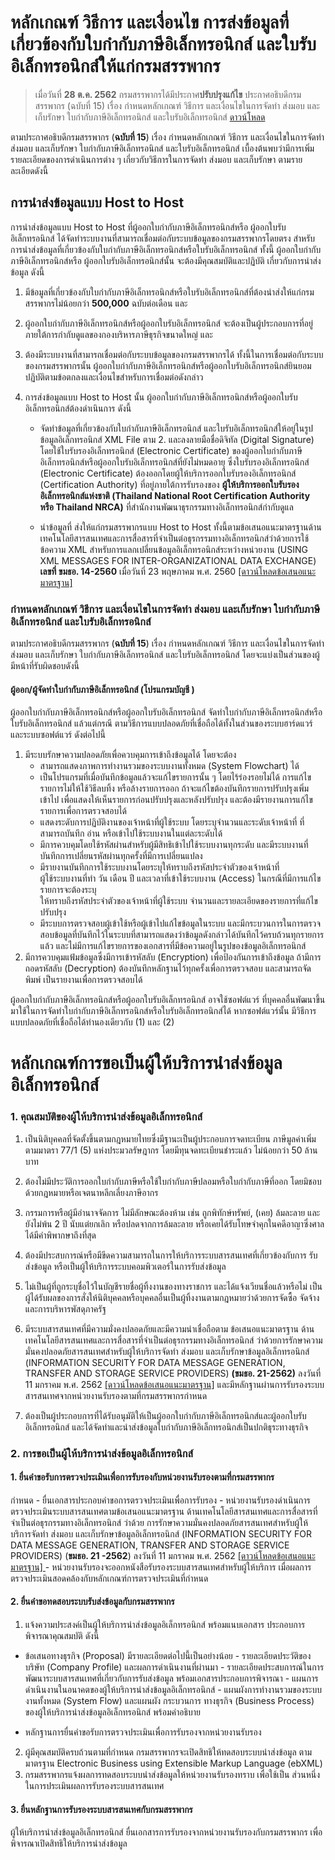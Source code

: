 

หลักเกณฑ์ วิธีการ และเงื่อนไข การส่งข้อมูลที่เกี่ยวข้องกับใบกำกับภาษีอิเล็กทรอนิกส์ และใบรับอิเล็กทรอนิกส์ให้แก่กรมสรรพากร
===
> เมื่อวันที่ **28 ต.ค. 2562** กรมสรรพากรได้มีประกาศ**ปรับปรุงแก้ไข** ประกาศอธิบดีกรมสรรพากร (ฉบับที่ 15) เรื่อง กำหนดหลักเกณฑ์ วิธีการ และเงื่อนไขในการจัดทำ ส่งมอบ และเก็บรักษา ใบกำกับภาษีอิเล็กทรอนิกส์ และใบรับอิเล็กทรอนิกส์ [ดาวน์โหลด](http://www.rd.go.th/publish/fileadmin/user_upload/kormor/newlaw/dgg15.pdf)

ตามประกาศอธิบดีกรมสรรพากร (**ฉบับที่ 15**) เรื่อง กำหนดหลักเกณฑ์ วิธีการ และเงื่อนไขในการจัดทำ ส่งมอบ และเก็บรักษา ใบกำกับภาษีอิเล็กทรอนิกส์ และใบรับอิเล็กทรอนิกส์ เบื้องต้นพบว่ามีการเพิ่มรายละเอียดของการดำเนินการต่าง ๆ เกี่ยวกับวิธีการในการจัดทำ ส่งมอบ และเก็บรักษา ตามรายละเอียดดังนี้

## การนำส่งข้อมูลแบบ Host to Host

การนำส่งข้อมูลแบบ Host to Host ที่ผู้ออกใบกำกับภาษีอิเล็กทรอนิกส์หรือ ผู้ออกใบรับอิเล็กทรอนิกส์ ได้จัดทำระบบงานที่สามารถเชื่อมต่อกับระบบข้อมูลของกรมสรรพากรโดยตรง สำหรับการนำส่งข้อมูลที่เกี่ยวข้องกับใบกำกับภาษีอิเล็กทรอนิกส์หรือใบรับอิเล็กทรอนิกส์ ทั้งนี้ ผู้ออกใบกำกับภาษีอิเล็กทรอนิกส์หรือ ผู้ออกใบรับอิเล็กทรอนิกส์นั้น จะต้องมีคุณสมบัติและปฏิบัติ เกี่ยวกับการนำส่งข้อมูล ดังนี้

1. มีข้อมูลที่เกี่ยวข้องกับใบกำกับภาษีอิเล็กทรอนิกส์หรือใบรับอิเล็กทรอนิกส์ที่ต้องนำส่งให้แก่กรมสรรพากรไม่น้อยกว่า **500,000** ฉบับต่อเดือน และ
2. ผู้ออกใบกำกับภาษีอิเล็กทรอนิกส์หรือผู้ออกใบรับอิเล็กทรอนิกส์ จะต้องเป็นผู้ประกอบการที่อยู่ภายใต้การกำกับดูแลของกองบริหารภาษีธุรกิจขนาดใหญ่ และ
3. ต้องมีระบบงานที่สามารถเชื่อมต่อกับระบบข้อมูลของกรมสรรพากรได้ ทั้งนี้ในการเชื่อมต่อกับระบบของกรมสรรพากรนั้น ผู้ออกใบกำกับภาษีอิเล็กทรอนิกส์หรือผู้ออกใบรับอิเล็กทรอนิกส์ยินยอมปฏิบัติตามข้อตกลงและเงื่อนไขสำหรับการเชื่อมต่อดังกล่าว
4. การส่งข้อมูลแบบ Host to Host นั้น ผู้ออกใบกำกับภาษีอิเล็กทรอนิกส์หรือผู้ออกใบรับอิเล็กทรอนิกส์ต้องดำเนินการ ดังนี้

	- จัดทำข้อมูลที่เกี่ยวข้องกับใบกำกับภาษีอิเล็กทรอนิกส์ และใบรับอิเล็กทรอนิกส์ให้อยู่ในรูปข้อมูลอิเล็กทรอนิกส์ XML File ตาม 2. และลงลายมือชื่อดิจิทัล (Digital Signature) โดยใช้ใบรับรองอิเล็กทรอนิกส์ (Electronic Certificate) ของผู้ออกใบกำกับภาษีอิเล็กทรอนิกส์หรือผู้ออกใบรับอิเล็กทรอนิกส์ที่ยังไม่หมดอายุ ซึ่งใบรับรองอิเล็กทรอนิกส์ (Electronic Certificate) ต้องออกโดยผู้ให้บริการออกใบรับรองอิเล็กทรอนิกส์ (Certification Authority) ที่อยู่ภายใต้การรับรองของ **ผู้ให้บริการออกใบรับรองอิเล็กทรอนิกส์แห่งชาติ (Thailand National Root Certification Authority หรือ Thailand NRCA)** ที่สำนักงานพัฒนาธุรกรรมทางอิเล็กทรอนิกส์กำกับดูแล

	- นำข้อมูลที่ ส่งให้แก่กรมสรรพากรแบบ Host to Host ทั้งนี้ตามข้อเสนอแนะมาตรฐานด้านเทคโนโลยีสารสนเทศและการสื่อสารที่จำเป็นต่อธุรกรรมทางอิเล็กทรอนิกส์ว่าด้วยการใช้ข้อความ XML สำหรับการแลกเปลี่ยนข้อมูลอิเล็กทรอนิกส์ระหว่างหน่วยงาน (USING XML MESSAGES FOR INTER-ORGANIZATIONAL DATA EXCHANGE) **เลขที่ ขมธอ. 14-2560** เมื่อวันที่ 23 พฤษภาคม พ.ศ.  2560  [ [ดาวน์โหลดข้อเสนอแนะมาตรฐาน] ](https://standard.etda.or.th/wp-content/uploads/2017/08/20170523-ER-eDocumentStandard-V08-14F-0816.pdf)







### กำหนดหลักเกณฑ์ วิธีการ และเงื่อนไขในการจัดทำ ส่งมอบ และเก็บรักษา ใบกำกับภาษีอิเล็กทรอนิกส์ และใบรับอิเล็กทรอนิกส์


ตามประกาศอธิบดีกรมสรรพากร (**ฉบับที่ 15**) เรื่อง กำหนดหลักเกณฑ์ วิธีการ และเงื่อนไขในการจัดทำ ส่งมอบ และเก็บรักษา ใบกำกับภาษีอิเล็กทรอนิกส์ และใบรับอิเล็กทรอนิกส์ โดยจะแบ่งเป็นส่วนของผู้มีหน้าที่รับผิดชอบดังนี้

#### ผู้ออก/ผู้จัดทำใบกำกับภาษีอิเล็กทรอนิกส์ (โปรแกรมบัญชี )

ผู้ออกใบกำกับภาษีอิเล็กทรอนิกส์หรือผู้ออกใบรับอิเล็กทรอนิกส์  จัดทำใบกำกับภาษีอิเล็กทรอนิกส์หรือใบรับอิเล็กทรอนิกส์ แล้วแต่กรณี ตามวิธีการแบบปลอดภัยที่เชื่อถือได้ทั้งในส่วนของระบบฮาร์ดแวร์ และระบบซอฟต์แวร์ ดังต่อไปนี้
1. มีระบบรักษาความปลอดภัยเพื่อควบคุมการเข้าถึงข้อมูลได้ โดยจะต้อง  
	- สามารถแสดงภาพการทำงานรวมของระบบงานทั้งหมด (System Flowchart) ได้  
	- เป็นโปรแกรมที่เมื่อบันทึกข้อมูลแล้วจะแก้ไขรายการนั้น ๆ โดยไร้ร่องรอยไม่ได้  การแก้ไขรายการไม่ให้ใช้วิธีลบทิ้ง หรือล้างรายการออก ถ้าจะแก้ไขต้องบันทึกรายการปรับปรุงเพิ่มเข้าไป  เพื่อแสดงให้เห็นรายการก่อนปรับปรุงและหลังปรับปรุง และต้องมีรายงานการแก้ไขรายการเพื่อการตรวจสอบได้  
	- แสดงระดับการปฏิบัติงานของเจ้าหน้าที่ผู้ใช้ระบบ โดยระบุจำนวนและระดับเจ้าหน้าที่  ที่สามารถบันทึก อ่าน หรือเข้าไปใช้ระบบงานในแต่ละระดับได้  
	- มีการควบคุมโดยใช้รหัสผ่านสำหรับผู้มีสิทธิเข้าไปใช้ระบบงานทุกระดับ  และมีระบบงานที่บันทึกการเปลี่ยนรหัสผ่านทุกครั้งที่มีการเปลี่ยนแปลง  
	- มีรายงานบันทึกการใช้ระบบงานโดยระบุให้ทราบถึงรหัสประจำตัวของเจ้าหน้าที่  
ผู้ใช้ระบบงานที่ทำ วัน เดือน ปี และเวลาที่เข้าใช้ระบบงาน (Access) ในกรณีที่มีการแก้ไขรายการจะต้องระบุ  
ให้ทราบถึงรหัสประจำตัวของเจ้าหน้าที่ผู้ใช้ระบบ จำนวนและรายละเอียดของรายการที่แก้ไขปรับปรุง  
	- มีระบบการตรวจสอบผู้เข้าใช้หรือผู้เข้าไปแก้ไขข้อมูลในระบบ และมีกระบวนการในการตรวจสอบข้อมูลที่บันทึกไว้ในระบบที่สามารถแสดงว่าข้อมูลดังกล่าวได้บันทึกไว้ครบถ้วนทุกรายการแล้ว และไม่มีการแก้ไขรายการของเอกสารที่มีข้อความอยู่ในรูปของข้อมูลอิเล็กทรอนิกส์  
2. มีการควบคุมแฟ้มข้อมูลซึ่งมีการเข้ารหัสลับ (Encryption) เพื่อป้องกันการเข้าถึงข้อมูล  ถ้ามีการถอดรหัสลับ (Decryption) ต้องบันทึกหลักฐานไว้ทุกครั้งเพื่อการตรวจสอบ และสามารถจัดพิมพ์  เป็นรายงานเพื่อการตรวจสอบได้  

ผู้ออกใบกำกับภาษีอิเล็กทรอนิกส์หรือผู้ออกใบรับอิเล็กทรอนิกส์ อาจใช้ซอฟต์แวร์  ที่บุคคลอื่นพัฒนาขึ้นมาใช้ในการจัดทำใบกำกับภาษีอิเล็กทรอนิกส์หรือใบรับอิเล็กทรอนิกส์ได้ หากซอฟต์แวร์นั้น  มีวิธีการแบบปลอดภัยที่เชื่อถือได้ทำนองเดียวกับ (1) และ (2)

หลักเกณฑ์การขอเป็นผู้ให้บริการนำส่งข้อมูลอิเล็กทรอนิกส์
===

### 1.  คุณสมบัติของผู้ให้บริการนำส่งข้อมูลอิเล็กทรอนิกส์

1. เป็นนิติบุคคลที่จัดตั้งขึ้นตามกฎหมายไทยซึ่งมีฐานะเป็นผู้ประกอบการจดทะเบียน
ภาษีมูลค่าเพิ่ม ตามมาตรา 77/1 (5) แห่งประมวลรัษฎากร โดยมีทุนจดทะเบียนชำระแล้ว 
ไม่น้อยกว่า 50 ล้านบาท  
2. ต้องไม่มีประวัติการออกใบกำกับภาษีหรือใช้ใบกำกับภาษีปลอมหรือใบกำกับภาษีที่ออก
โดยมิชอบด้วยกฎหมายหรือเจตนาหลีกเลี่ยงภาษีอากร
3. กรรมการหรือผู้มีอำนาจจัดการ ไม่มีลักษณะต้องห้าม เช่น ถูกพิทักษ์ทรัพย์, (เคย) ล้มละลาย
และยังไม่พ้น 2 ปี นับแต่ยกเลิก หรือปลดจากการล้มละลาย หรือเคยได้รับโทษจำคุกในคดีอาญาซึ่งศาลได้มีคำพิพากษาถึงที่สุด
4. ต้องมีประสบการณ์หรือมีขีดความสามารถในการให้บริการระบบสารสนเทศที่เกี่ยวข้องกับการ
รับส่งข้อมูล หรือเป็นผู้ให้บริการระบบคอมพิวเตอร์ในการรับส่งข้อมูล
5. ไม่เป็นผู้ที่ถูกระบุชื่อไว้ในบัญชีรายชื่อผู้ทิ้งงานของทางราชการ และได้แจ้งเวียนชื่อแล้วหรือไม่
เป็นผู้ได้รับผลของการสั่งให้นิติบุคคลหรือบุคคลอื่นเป็นผู้ทิ้งงานตามกฎหมายว่าด้วยการจัดซื้อ
จัดจ้างและการบริหารพัสดุภาครัฐ
6. มีระบบสารสนเทศที่มีความมั่งคงปลอดภัยและมีความน่าเชื่อถือตาม ข้อเสนอแนะมาตรฐาน
ด้านเทคโนโลยีสารสนเทศและการสื่อสารที่จำเป็นต่อธุรกรรมทางอิเล็กทรอนิกส์ ว่าด้วยการรักษาความมั่นคงปลอดภัยสารสนเทศสำหรับผู้ให้บริการจัดทำ ส่งมอบ และเก็บรักษาข้อมูลอิเล็กทรอนิกส์ (INFORMATION SECURITY FOR DATA MESSAGE GENERATION,  TRANSFER AND STORAGE SERVICE PROVIDERS) **(ขมธอ. 21-2562)** ลงวันที่ 11 มกราคม พ.ศ. 2562 [ [ดาวน์โหลดข้อเสนอแนะมาตรฐาน]](https://standard.etda.or.th/wp-content/uploads/2019/05/20180702-ER-ServiceProvider-Security-V08-24F.pdf) และมีหลักฐานผ่านการรับรองระบบสารสนเทศจากหน่วยงานรับรองตามที่กรมสรรพากรกำหนด  

7. ต้องเป็นผู้ประกอบการที่ได้รับอนุมัติให้เป็นผู้ออกใบกำกับภาษีอิเล็กทรอนิกส์และผู้ออกใบรับ
อิเล็กทรอนิกส์ และได้จัดทำและนำส่งข้อมูลใบกำกับภาษีอิเล็กทรอนิกส์เป็นปกติธุระทางธุรกิจ

### 2. การขอเป็นผู้ให้บริการนำส่งข้อมูลอิเล็กทรอนิกส์

#### 1. ยื่นคำขอรับการตรวจประเมินเพื่อการรับรองกับหน่วยงานรับรองตามที่กรมสรรพากร
กำหนด
	- ยื่นเอกสารประกอบคำขอการตรวจประเมินเพื่อการรับรอง 
	- หน่วยงานรับรองดำเนินการตรวจประเมินระบบสารสนเทศตามข้อเสนอแนะมาตรฐาน
ด้านเทคโนโลยีสารสนเทศและการสื่อสารที่จำเป็นต่อธุรกรรมทางอิเล็กทรอนิกส์ ว่าด้วย
การรักษาความมั่นคงปลอดภัยสารสนเทศสำหรับผู้ให้บริการจัดทำ ส่งมอบ  และเก็บรักษาข้อมูลอิเล็กทรอนิกส์ (INFORMATION SECURITY FOR DATA MESSAGE GENERATION,
TRANSFER AND STORAGE SERVICE PROVIDERS) (**ขมธอ. 21 -2562**) ลงวันที่
11 มกราคม พ.ศ. 2562 [ [ดาวน์โหลดข้อเสนอแนะมาตรฐาน] ](https://standard.etda.or.th/wp-content/uploads/2019/05/20180702-ER-ServiceProvider-Security-V08-24F.pdf) 
	- หน่วยงานรับรองจะออกหนังสือรับรองระบบสารสนเทศสำหรับผู้ให้บริการ เมื่อผลการตรวจประเมินสอดคล้องกับหลักเกณฑ์การตรวจประเมินที่กำหนด   
#### 2. ยื่นคำขอทดสอบระบบรับส่งข้อมูลกับกรมสรรพากร 
1. แจ้งความประสงค์เป็นผู้ให้บริการนำส่งข้อมูลอิเล็กทรอนิกส์  พร้อมแนบเอกสาร
ประกอบการพิจารณาคุณสมบัติ ดังนี้
- ข้อเสนอทางธุรกิจ (Proposal) มีรายละเอียดต่อไปนี้เป็นอย่างน้อย
		- รายละเอียดประวัติของบริษัท (Company Profile) และผลการดำเนินงานที่ผ่านมา
		- รายละเอียดประสบการณ์ในการพัฒนาระบบสารสนเทศที่เกี่ยวกับการรับส่งข้อมูล
   พร้อมเอกสารประกอบการพิจารณา
		- แผนการดำเนินงานในอนาคตของผู้ให้บริการนำส่งข้อมูลอิเล็กทรอนิกส์
		- แผนผังการทำงานรวมของระบบงานทั้งหมด (System Flow) และแผนผัง
   กระบวนการ ทางธุรกิจ (Business Process) ของผู้ให้บริการนำส่งข้อมูลอิเล็กทรอนิกส์
   พร้อมคำอธิบาย
   
- หลักฐานการยื่นคำขอรับการตรวจประเมินเพื่อการรับรองจากหน่วยงานรับรอง
2. ผู้มีคุณสมบัติครบถ้วนตามที่กำหนด กรมสรรพากรจะเปิดสิทธิให้ทดสอบระบบนำส่งข้อมูล
ตามมาตรฐาน Electronic Business using Extensible Markup Language (ebXML)
3. กรมสรรพากรแจ้งผลการทดสอบระบบนำส่งข้อมูลให้หน่วยงานรับรองทราบ เพื่อใช้เป็น
ส่วนหนึ่งในการประเมินผลการรับรองระบบสารสนเทศ

#### 3. ยื่นหลักฐานการรับรองระบบสารสนเทศกับกรมสรรพากร
ผู้ให้บริการนำส่งข้อมูลอิเล็กทรอนิกส์ ยื่นเอกสารการรับรองจากหน่วยงานรับรองกับกรมสรรพากร เพื่อพิจารณาเปิดสิทธิให้บริการนำส่งข้อมูล

<!--stackedit_data:
eyJoaXN0b3J5IjpbNDAzOTMwMTEzLC01NzE3Nzc4MTgsMTMyNT
IxODM4MiwtNzQyNDY1MjA0LC0xNjYxOTkyOTUxLC05MTQ4NzQ4
OTEsODMzMjkyMTc5LC03NjM2MTU4MjksNzMwOTk4MTE2XX0=
-->